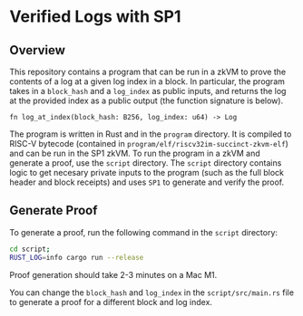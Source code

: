 # Verified Logs with SP1

## Overview

This repository contains a program that can be run in a zkVM to prove the contents of a log at a given log index in a block. In particular, the program takes in a `block_hash` and a `log_index` as public inputs, and returns the log at the provided index as a public output (the function signature is below).  

```
fn log_at_index(block_hash: B256, log_index: u64) -> Log
```

The program is written in Rust and in the `program` directory. It is compiled to RISC-V bytecode (contained in `program/elf/riscv32im-succinct-zkvm-elf`) and can be run in the SP1 zkVM. To run the program in a zkVM and generate a proof, use the `script` directory. The `script` directory contains logic to get necesary private inputs to the program (such as the full block header and block receipts) and uses `SP1` to generate and verify the proof.

## Generate Proof

To generate a proof, run the following command in the `script` directory:

```bash
cd script;
RUST_LOG=info cargo run --release
```

Proof generation should take 2-3 minutes on a Mac M1. 

You can change the `block_hash` and `log_index` in the `script/src/main.rs` file to generate a proof for a different block and log index.